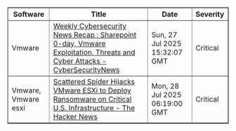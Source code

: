 <table border="1" style="width:100%; border-collapse: collapse;">
<thead>
<tr>
<th>Software</th>
<th>Title</th>
<th>Date</th>
<th>Severity</th>
</tr>
</thead>
<tbody><tr>
<td>Vmware</td>
<td><a href="https://news.google.com/rss/articles/CBMieEFVX3lxTFBHQUZSZWw5ZGtyZXN2T0JtQjAtMXFIUmRGSTVMSGduT050dnNIZkM2X2RITUpwdW1HSVY2MXByUDdHOFo0SFNLbF9RRVRCRXZlS2o4REZtTHhta0pCQi1IS3dPX18wVU1INzcyaWZlNHhHV3p4NnN5TtIBfkFVX3lxTE43MjZDX1RPeUJMMUk0SXVwVGVyeF9ibE9wUFN5U0JDeERUaXVpdVZfNjZKT1dGWXZiSzAxUDBubzlwcHhxQ2Vvdm5TTURPYmJTUzI1c1B6ZG5VZVVaSFBZNTJNTElweENxMGFuTkpJQVhpNDhWa0prdkhmaWxVQQ?oc=5">Weekly Cybersecurity News Recap : Sharepoint 0-day, Vmware Exploitation, Threats and Cyber Attacks - CyberSecurityNews</a></td>
<td>Sun, 27 Jul 2025 15:32:07 GMT</td>
<td>Critical</td>
</tr>
<tr>
<td>Vmware, Vmware esxi</td>
<td><a href="https://news.google.com/rss/articles/CBMihAFBVV95cUxQZzFPRDNmaWozT05EMzdkbFdoUElXaXl5X0ZlV3NtV2M2dnBHaFNDLVVkYkpQM0VhNkROaV9MWm5KSldJY2d0Y3V5LUZySjY4SnhUVzN3QWFjcTV0VWtvM3Y3Vjc0cjhpNkpJbjJMb1pGdGk4dHNuVEgwTzVaenlWbjNPTzY?oc=5">Scattered Spider Hijacks VMware ESXi to Deploy Ransomware on Critical U.S. Infrastructure - The Hacker News</a></td>
<td>Mon, 28 Jul 2025 06:19:00 GMT</td>
<td>Critical</td>
</tr>
</tbody>
</table>